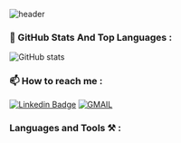 ![header](https://capsule-render.vercel.app/api?type=waving&color=0:feac5e,50:c779d0,100:4bc0c8&text=ErsinDoldur&fontAlign=25&fontAlignY=32&height=150&fontSize=50&fontColor=ffffff)


### 📌 GitHub Stats And Top Languages :

![GitHub stats](https://github-readme-stats.vercel.app/api/?username=canozyigiit&show_icons=true&title_color=fff&icon_color=79ff97&text_color=9f9f9f&bg_color=151515)


### 📫 How to reach me  :

[![Linkedin Badge](https://img.shields.io/badge/canozyigit-%20on%20linkedin-blue?style=for-the-badge&logo=linkedin)](https://www.linkedin.com/in/ersindoldur/)
[![GMAIL](https://img.shields.io/badge/Gmail-D14836?style=for-the-badge&logo=gmail&logoColor=white)](mailto:dldr.ersin@gmail.com)                                                                                                                                              
### Languages and Tools ⚒ :

